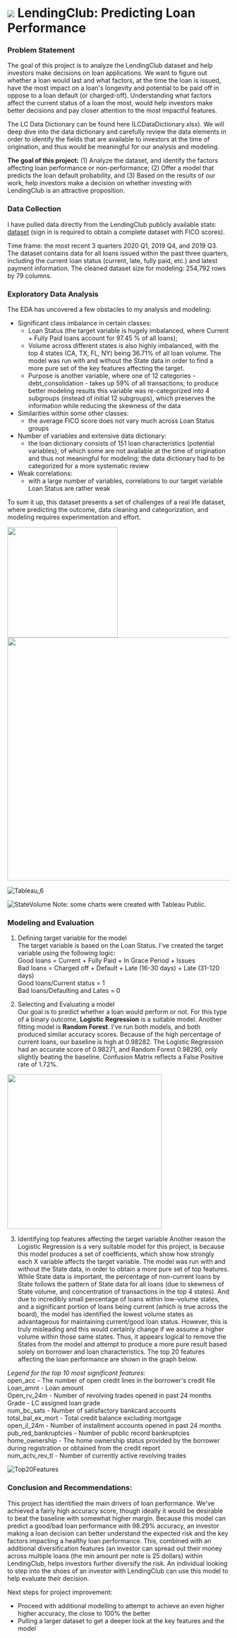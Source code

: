 # ![](https://ga-dash.s3.amazonaws.com/production/assets/logo-9f88ae6c9c3871690e33280fcf557f33.png) LendingClub: Predicting Loan Performance 

### Problem Statement

The goal of this project is to analyze the LendingClub dataset and help investors make decisions on loan applications. We want to figure out whether a loan would last and what factors, at the time the loan is issued, have the most impact on a loan's longevity and potential to be paid off in oppose to a loan default (or charged-off). Understanding what factors affect the current status of a loan the most, would help investors make better decisions and pay closer attention to the most impactful features.

The LC Data Dictionary can be found here (LCDataDictionary.xlsx). We will deep dive into the data dictionary and carefully review the data elements in order to identify the fields that are available to investors at the time of origination, and thus would be meaningful for our analysis and modeling.


**The goal of this project:** 
(1) Analyze the dataset, and identify the factors affecting loan performance or non-performance;
(2) Offer a model that predicts the loan default probability, and 
(3) Based on the results of our work, help investors make a decision on whether investing with LendingClub is an attractive proposition.

### Data Collection
I have pulled data directly from the LendingClub publicly available stats: [dataset](https://www.lendingclub.com/statistics/additional-statistics?) (sign in is required to obtain a complete dataset with FICO scores).

Time frame: the most recent 3 quarters 2020 Q1, 2019 Q4, and 2019 Q3. The dataset contains data for all loans issued within the past three quarters, including the current loan status (current, late, fully paid, etc.) and latest payment information. The cleaned dataset size for modeling: 254,792 rows by 79 columns.

### Exploratory Data Analysis
The EDA has uncovered a few obstacles to my analysis and modeling:<br>
- Significant class imbalance in certain classes: 
    - Loan Status (the target variable is hugely imbalanced, where Current + Fully Paid loans account  for 97.45 % of all loans); 
    - Volume across different states is also highly imbalanced, with the top 4 states (CA, TX, FL, NY) being 36.71% of all loan volume. The model was run with and without the State data in order to find a more pure set of the key features affecting the target.
    - Purpose is another variable, where one of 12 categories - debt_consolidation - takes up 59% of all transactions; to produce better modeling results this variable was re-categorized into 4 subgroups (instead of initial 12 subgroups), which preserves the information while reducing the skewness of the data 
- Similarities within some other classes: 
    - the average FICO score does not vary much across Loan Status groups
- Number of variables and extensive data dictionary: 
    - the loan dictionary consists of 151 loan characteristics (potential variables), of which some are not available at the time of origination and thus not meaningful for modeling; the data dictionary had to be categorized for a more systematic review
- Weak correlations: 
    - with a large number of variables, correlations to our target variable Loan Status are rather weak

To sum it up, this dataset presents a set of challenges of a real life dataset, where predicting the outcome, data cleaning and categorization, and modeling requires experimentation and effort.

<img src="Images/LoanStatus_byVolume.png" width="250"> 


<img src="Images/PurposeByVolume_histogram.png" width="550">


![Tableau_6](./Images/EDA_tableau_6.png)


![StateVolume](./Images/VolumeByState_tableau.png)
Note: some charts were created with Tableau Public.

### Modeling and Evaluation
1) Defining target variable for the model <br>
The target variable is based on the Loan Status. I've created the target variable using the following logic:<br>
Good loans = Current + Fully Paid + In Grace Period + Issues <br>
Bad loans = Charged off + Default + Late (16-30 days) + Late (31-120 days)<br>
Good loans/Current status = 1<br>
Bad loans/Defaulting and Lates = 0<br>

2) Selecting and Evaluating a model <br>
Our goal is to predict whether a loan would perform or not. For this type of a binary outcome, **Logistic Regression** is a suitable model. Another fitting model is **Random Forest**. I've run both models, and both produced similar accuracy scores. Because of the high percentage of current loans, our baseline is high at 0.98282. The Logistic Regression had an accurate score of 0.98271, and Random Forest 0.98290, only slightly beating the baseline. Confusion Matrix reflects a False Positive rate of 1.72%.

<img src="Images/ConfusionMatrix.png" width="350">

3) Identifying top features affecting the target variable
Another reason the Logistic Regression is a very suitable model for this project, is because this model produces a set of coefficients, which show how strongly each X variable affects the target variable. The model was run with and without the State data, in order to obtain a more pure set of top features. While State data is important, the percentage of non-current loans by State follows the pattern of State data for all loans (due to skewness of State volume, and concentration of transactions in the top 4 states). And due to incredibly small percentage of loans within low-volume states, and a significant portion of loans being current (which is true across the board), the model has identified the lowest volume states as advantageous for maintaining current/good loan status. However, this is truly misleading and this would certainly change if we assume a higher volume within those same states. Thus, it appears logical to remove the States from the model and attempt to produce a more pure result based solely on borrower and loan characteristics. The top 20 features affecting the loan performance are shown in the graph below. 

*Legend for the top 10 most significant features:*<br>
open_acc - The number of open credit lines in the borrower's credit file <br>
Loan_amnt - Loan amount<br>
Open_rv_24m - Number of revolving trades opened in past 24 months<br>
Grade - LC assigned loan grade<br>
num_bc_sats - Number of satisfactory bankcard accounts<br>
total_bal_ex_mort - Total credit balance excluding mortgage<br>
open_il_24m - Number of installment accounts opened in past 24 months<br>
pub_red_bankruptcies - Number of public record bankruptcies<br>
home_ownership - The home ownership status provided by the borrower during registration or obtained from the credit report <br>
num_actv_rev_tl - Number of currently active revolving trades<br>

![Top20Features](./Images/Top20Features1.png)


### Conclusion and Recommendations:
This project has identified the main drivers of loan performance. We've achieved a fairly high accuracy score, though ideally it would be desirable to beat the baseline with somewhat higher margin. Because this model can predict a good/bad loan performance with 98.29% accuracy, an investor making a loan decision can better understand the expected risk and the key factors impacting a healthy loan performance. This, combined with an additional diversification features (an investor can spread out their money across multiple loans (the min amount per note is 25 dollars) within LendingClub, helps investors further diversify the risk. An individual looking to step into the shoes of an investor with LendingClub can use this model to help evaluate their decision. 

Next steps for project improvement: 
- Proceed with additional modelling to attempt to achieve an even higher higher accuracy, the close to 100% the better
- Pulling a larger dataset to get a deeper look at the key features and the model
